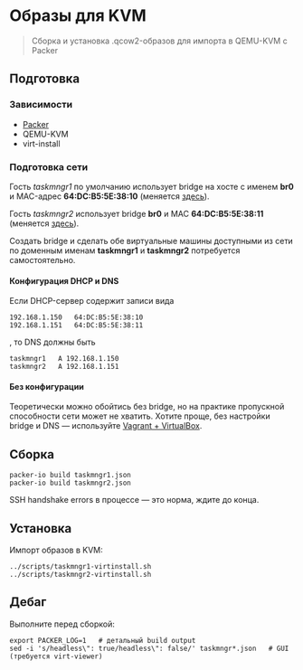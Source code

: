 # Образы для KVM
> Сборка и установка .qcow2-образов для импорта в QEMU-KVM с Packer

## Подготовка
### Зависимости

* [Packer](https://github.com/hashicorp/packer)
* QEMU-KVM
* virt-install

### Подготовка сети

Гость *taskmngr1* по умолчанию использует bridge на хосте с именем **br0** и MAC-адрес **64:DC:B5:5E:38:10** (меняется [здесь](../scripts/taskmngr1-virtinstall.sh)).  

Гость *taskmngr2* использует bridge **br0** и MAC **64:DC:B5:5E:38:11** (меняется [здесь](../scripts/taskmngr2-virtinstall.sh)).  

Создать bridge и сделать обе виртуальные машины доступными из сети по доменным именам **taskmngr1** и **taskmngr2** потребуется самостоятельно.  

#### Конфигурация DHCP и DNS

Если DHCP-сервер содержит записи вида
```
192.168.1.150   64:DC:B5:5E:38:10
192.168.1.151   64:DC:B5:5E:38:11
```
, то DNS должны быть
```
taskmngr1   A 192.168.1.150
taskmngr2   A 192.168.1.151
```

#### Без конфигурации

Теоретически можно обойтись без bridge, но на практике пропускной способности сети может не хватить. Хотите проще, без настройки bridge и DNS — используйте [Vagrant + VirtualBox](../vagrant).

## Сборка

```shell
packer-io build taskmngr1.json
packer-io build taskmngr2.json
```

SSH handshake errors в процессе — это норма, ждите до конца.

## Установка

Импорт образов в KVM:
```shell
../scripts/taskmngr1-virtinstall.sh
../scripts/taskmngr2-virtinstall.sh
```

## Дебаг

Выполните перед сборкой:
```shell
export PACKER_LOG=1   # детальный build output
sed -i 's/headless\": true/headless\": false/' taskmngr*.json   # GUI (требуется virt-viewer)
```
